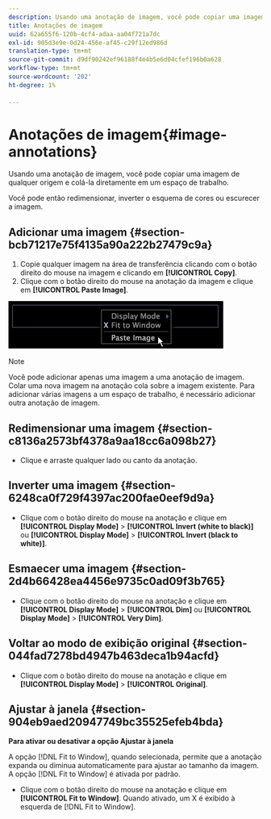 ```yaml
---
description: Usando uma anotação de imagem, você pode copiar uma imagem de qualquer origem e colá-la diretamente em um espaço de trabalho.
title: Anotações de imagem
uuid: 62a655f6-120b-4cf4-adaa-aa04f721a7dc
exl-id: 905d3e9e-0d24-456e-af45-c29f12ed986d
translation-type: tm+mt
source-git-commit: d9df90242ef96188f4e4b5e6d04cfef196b0a628
workflow-type: tm+mt
source-wordcount: '202'
ht-degree: 1%

---
```


# Anotações de imagem{#image-annotations}

Usando uma anotação de imagem, você pode copiar uma imagem de qualquer origem e colá-la diretamente em um espaço de trabalho.

Você pode então redimensionar, inverter o esquema de cores ou escurecer a imagem.

## Adicionar uma imagem {#section-bcb71217e75f4135a90a222b27479c9a}

1. Copie qualquer imagem na área de transferência clicando com o botão direito do mouse na imagem e clicando em **[!UICONTROL Copy]**.
1. Clique com o botão direito do mouse na anotação da imagem e clique em **[!UICONTROL Paste Image]**.

![](assets/mnu_Image_Paste.png)

>[!NOTE]
>
>Você pode adicionar apenas uma imagem a uma anotação de imagem. Colar uma nova imagem na anotação cola sobre a imagem existente. Para adicionar várias imagens a um espaço de trabalho, é necessário adicionar outra anotação de imagem.

## Redimensionar uma imagem {#section-c8136a2573bf4378a9aa18cc6a098b27}

* Clique e arraste qualquer lado ou canto da anotação.

## Inverter uma imagem {#section-6248ca0f729f4397ac200fae0eef9d9a}

* Clique com o botão direito do mouse na anotação e clique em **[!UICONTROL Display Mode]** > **[!UICONTROL Invert (white to black)]** ou **[!UICONTROL Display Mode]** > **[!UICONTROL Invert (black to white)]**.

## Esmaecer uma imagem {#section-2d4b66428ea4456e9735c0ad09f3b765}

* Clique com o botão direito do mouse na anotação e clique em **[!UICONTROL Display Mode]** > **[!UICONTROL Dim]** ou **[!UICONTROL Display Mode]** > **[!UICONTROL Very Dim]**.

## Voltar ao modo de exibição original {#section-044fad7278bd4947b463deca1b94acfd}

* Clique com o botão direito do mouse na anotação e clique em **[!UICONTROL Display Mode]** > **[!UICONTROL Original]**.

## Ajustar à janela {#section-904eb9aed20947749bc35525efeb4bda}

**Para ativar ou desativar a opção Ajustar à janela**

A opção [!DNL Fit to Window], quando selecionada, permite que a anotação expanda ou diminua automaticamente para ajustar ao tamanho da imagem. A opção [!DNL Fit to Window] é ativada por padrão.

* Clique com o botão direito do mouse na anotação e clique em **[!UICONTROL Fit to Window]**. Quando ativado, um X é exibido à esquerda de [!DNL Fit to Window].
